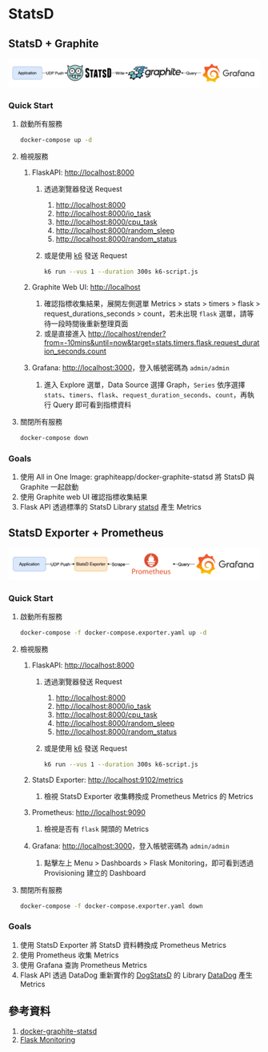 # StatsD

## StatsD + Graphite

![Architecture](./arch-graphite.png)

### Quick Start

1. 啟動所有服務

    ```bash
    docker-compose up -d
    ```

2. 檢視服務
   1. FlaskAPI: [http://localhost:8000](http://localhost:8000)
      1. 透過瀏覽器發送 Request
         1. [http://localhost:8000](http://localhost:8000)
         2. [http://localhost:8000/io_task](http://localhost:8000/io_task)
         3. [http://localhost:8000/cpu_task](http://localhost:8000/cpu_task)
         4. [http://localhost:8000/random_sleep](http://localhost:8000/random_sleep)
         5. [http://localhost:8000/random_status](http://localhost:8000/random_status)
      2. 或是使用 [k6](https://k6.io/) 發送 Request

            ```bash
            k6 run --vus 1 --duration 300s k6-script.js
            ```

   2. Graphite Web UI: [http://localhost](http://localhost)
      1. 確認指標收集結果，展開左側選單 Metrics > stats > timers > flask > request_durations_seconds > count，若未出現 `flask` 選單，請等待一段時間後重新整理頁面
      2. 或是直接進入 [http://localhost/render?from=-10mins&until=now&target=stats.timers.flask.request_duration_seconds.count](http://localhost/render?from=-10mins&until=now&target=stats.timers.flask.request_duration_seconds.count)
   3. Grafana: [http://localhost:3000](http://localhost:3000)，登入帳號密碼為 `admin/admin`
      1. 進入 Explore 選單，Data Source 選擇 Graph，`Series` 依序選擇 `stats`、`timers`、`flask`、`request_duration_seconds`、`count`，再執行 Query 即可看到指標資料
3. 關閉所有服務

    ```bash
    docker-compose down
    ```

### Goals

1. 使用 All in One Image: graphiteapp/docker-graphite-statsd 將 StatsD 與 Graphite 一起啟動
2. 使用 Graphite web UI 確認指標收集結果
3. Flask API 透過標準的 StatsD Library [statsd](https://github.com/jsocol/pystatsd) 產生 Metrics

## StatsD Exporter + Prometheus

![Architecture](./arch-exporter.png)

### Quick Start

1. 啟動所有服務

    ```bash
    docker-compose -f docker-compose.exporter.yaml up -d
    ```
2. 檢視服務
   1. FlaskAPI: [http://localhost:8000](http://localhost:8000)
      1. 透過瀏覽器發送 Request
         1. [http://localhost:8000](http://localhost:8000)
         2. [http://localhost:8000/io_task](http://localhost:8000/io_task)
         3. [http://localhost:8000/cpu_task](http://localhost:8000/cpu_task)
         4. [http://localhost:8000/random_sleep](http://localhost:8000/random_sleep)
         5. [http://localhost:8000/random_status](http://localhost:8000/random_status)
      2. 或是使用 [k6](https://k6.io/) 發送 Request

            ```bash
            k6 run --vus 1 --duration 300s k6-script.js
            ```

   2. StatsD Exporter: [http://localhost:9102/metrics](http://localhost:9102/metrics)
      1. 檢視 StatsD Exporter 收集轉換成 Prometheus Metrics 的 Metrics
   3. Prometheus: [http://localhost:9090](http://localhost:9090)
      1. 檢視是否有 `flask` 開頭的 Metrics
   4. Grafana: [http://localhost:3000](http://localhost:3000)，登入帳號密碼為 `admin/admin`
      1. 點擊左上 Menu > Dashboards > Flask Monitoring，即可看到透過 Provisioning 建立的 Dashboard
3. 關閉所有服務

    ```bash
    docker-compose -f docker-compose.exporter.yaml down
    ```

### Goals

1. 使用 StatsD Exporter 將 StatsD 資料轉換成 Prometheus Metrics
2. 使用 Prometheus 收集 Metrics
3. 使用 Grafana 查詢 Prometheus Metrics
4. Flask API 透過 DataDog 重新實作的 [DogStatsD](https://docs.datadoghq.com/developers/dogstatsd/) 的 Library [DataDog](https://github.com/DataDog/datadogpy) 產生 Metrics

## 參考資料

1. [docker-graphite-statsd](https://github.com/graphite-project/docker-graphite-statsd)
2. [Flask Monitoring](https://github.com/blueswen/flask-monitoring#flask-monitoring)
